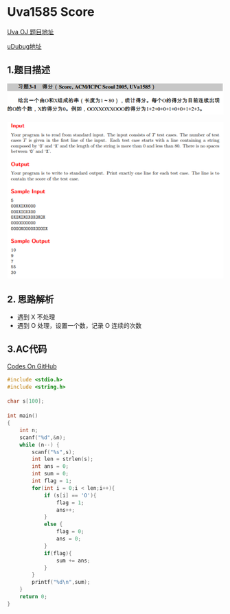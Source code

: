 # Uva1585 Score

[Uva OJ 题目地址](https://uva.onlinejudge.org/index.php?option=com_onlinejudge&Itemid=8&category=830&page=show_problem&problem=4460)

[uDubug地址](https://www.udebug.com/UVa/1585)

## 1.题目描述

![Uva1585](https://github.com/dingjianhub/algorithm_notes/raw/master/pics/Uva1585_1.png)

![Uva1585](https://github.com/dingjianhub/algorithm_notes/raw/master/pics/Uva1585_2.png)

## 2. 思路解析

+ 遇到 X 不处理
+ 遇到 O 处理，设置一个数，记录 O 连续的次数

## 3.AC代码

[Codes On GitHub](https://github.com/dingjianhub/Learn_C_Again/blob/master/AOAPC%20II%20Beginning%20Algorithm%20Contests%20(Second%20Edition)%20(Rujia%20Liu)/Uva_OJ_Source_Code/Uva1585.c)

```c
#include <stdio.h>
#include <string.h>

char s[100];

int main()
{
    int n;
    scanf("%d",&n);
    while (n--) {
        scanf("%s",s);
        int len = strlen(s);
        int ans = 0;
        int sum = 0;
        int flag = 1;
        for(int i = 0;i < len;i++){
            if (s[i] == 'O'){
                flag = 1;
                ans++;
            }
            else {
                flag = 0;
                ans = 0;
            }
            if(flag){
                sum += ans;
            }
        }
        printf("%d\n",sum);
    }
    return 0;
}

```

